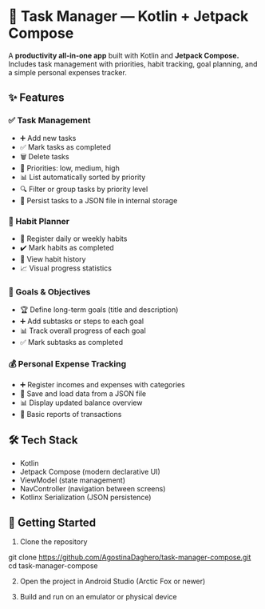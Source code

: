 # 📝 Task Manager — Kotlin + Jetpack Compose

A **productivity all-in-one app** built with Kotlin and **Jetpack Compose.**
 Includes task management with priorities, habit tracking, goal planning, and a simple personal expenses tracker.

## ✨ Features

### ✅ Task Management
- ➕ Add new tasks
- ✅ Mark tasks as completed
- 🗑️ Delete tasks
- 🔺 Priorities: low, medium, high
- 📊 List automatically sorted by priority
- 🔍 Filter or group tasks by priority level
- 💾 Persist tasks to a JSON file in internal storage


### 📅 Habit Planner
- 📝 Register daily or weekly habits
- ✔️ Mark habits as completed
- 📜 View habit history
- 📈 Visual progress statistics

### 🎯 Goals & Objectives
- 🏆 Define long-term goals (title and description)
- ➕ Add subtasks or steps to each goal
- 📊 Track overall progress of each goal
- ✅ Mark subtasks as completed

### 💰 Personal Expense Tracking
- ➕ Register incomes and expenses with categories
- 💾 Save and load data from a JSON file
- 📊 Display updated balance overview
- 📑 Basic reports of transactions


## 🛠️ Tech Stack
- Kotlin
- Jetpack Compose (modern declarative UI)
- ViewModel (state management)
- NavController (navigation between screens)
- Kotlinx Serialization (JSON persistence)

## 🚀 Getting Started

1) Clone the repository

git clone https://github.com/AgostinaDaghero/task-manager-compose.git
cd task-manager-compose

2) Open the project in Android Studio (Arctic Fox or newer)

3) Build and run on an emulator or physical device